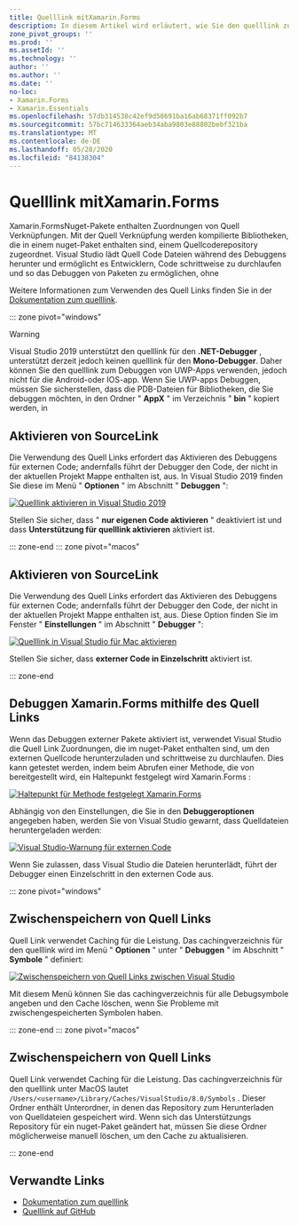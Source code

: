 ```yaml
---
title: Quelllink mitXamarin.Forms
description: In diesem Artikel wird erläutert, wie Sie den quelllink zum Debuggen in verwenden Xamarin.Forms .
zone_pivot_groups: ''
ms.prod: ''
ms.assetId: ''
ms.technology: ''
author: ''
ms.author: ''
ms.date: ''
no-loc:
- Xamarin.Forms
- Xamarin.Essentials
ms.openlocfilehash: 57db314538c42ef9d58691ba16ab68371ff092b7
ms.sourcegitcommit: 57bc714633364aeb34aba9803e88802bebf321ba
ms.translationtype: MT
ms.contentlocale: de-DE
ms.lasthandoff: 05/28/2020
ms.locfileid: "84138304"
---
```

# <a name="source-link-with-xamarinforms"></a>Quelllink mitXamarin.Forms

Xamarin.FormsNuget-Pakete enthalten Zuordnungen von Quell Verknüpfungen. Mit der Quell Verknüpfung werden kompilierte Bibliotheken, die in einem nuget-Paket enthalten sind, einem Quellcoderepository zugeordnet. Visual Studio lädt Quell Code Dateien während des Debuggens herunter und ermöglicht es Entwicklern, Code schrittweise zu durchlaufen und so das Debuggen von Paketen zu ermöglichen, ohne

Weitere Informationen zum Verwenden des Quell Links finden Sie in der [Dokumentation zum quelllink](/dotnet/standard/library-guidance/sourcelink).

::: zone pivot="windows"

> [!WARNING]
> Visual Studio 2019 unterstützt den quelllink für den **.NET-Debugger** , unterstützt derzeit jedoch keinen quelllink für den **Mono-Debugger**. Daher können Sie den quelllink zum Debuggen von UWP-Apps verwenden, jedoch nicht für die Android-oder IOS-app. Wenn Sie UWP-apps Debuggen, müssen Sie sicherstellen, dass die PDB-Dateien für Bibliotheken, die Sie debuggen möchten, in den Ordner " **AppX** " im Verzeichnis " **bin** " kopiert werden, in

## <a name="enable-source-link"></a>Aktivieren von SourceLink

Die Verwendung des Quell Links erfordert das Aktivieren des Debuggens für externen Code; andernfalls führt der Debugger den Code, der nicht in der aktuellen Projekt Mappe enthalten ist, aus. In Visual Studio 2019 finden Sie diese im Menü " **Optionen** " im Abschnitt " **Debuggen** ":

[![Quelllink aktivieren in Visual Studio 2019](sourcelink-images/sourcelink-enable-pc-cropped.png)](sourcelink-images/sourcelink-enable-pc.png#lightbox)

Stellen Sie sicher, dass " **nur eigenen Code aktivieren** " deaktiviert ist und dass **Unterstützung für quelllink aktivieren** aktiviert ist.

::: zone-end
::: zone pivot="macos"

## <a name="enable-source-link"></a>Aktivieren von SourceLink

Die Verwendung des Quell Links erfordert das Aktivieren des Debuggens für externen Code; andernfalls führt der Debugger den Code, der nicht in der aktuellen Projekt Mappe enthalten ist, aus. Diese Option finden Sie im Fenster " **Einstellungen** " im Abschnitt " **Debugger** ":

[![Quelllink in Visual Studio für Mac aktivieren](sourcelink-images/sourcelink-enable-mac-cropped.png)](sourcelink-images/sourcelink-enable-mac.png#lightbox)

Stellen Sie sicher, dass **externer Code in Einzelschritt** aktiviert ist.

::: zone-end

## <a name="debug-xamarinforms-using-source-link"></a>Debuggen Xamarin.Forms mithilfe des Quell Links

Wenn das Debuggen externer Pakete aktiviert ist, verwendet Visual Studio die Quell Link Zuordnungen, die im nuget-Paket enthalten sind, um den externen Quellcode herunterzuladen und schrittweise zu durchlaufen. Dies kann getestet werden, indem beim Abrufen einer Methode, die von bereitgestellt wird, ein Haltepunkt festgelegt wird Xamarin.Forms :

[![Haltepunkt für Methode festgelegt Xamarin.Forms](sourcelink-images/breakpoint-cropped.png)](sourcelink-images/external-code-available.png#lightbox)

Abhängig von den Einstellungen, die Sie in den **Debuggeroptionen** angegeben haben, werden Sie von Visual Studio gewarnt, dass Quelldateien heruntergeladen werden:

[![Visual Studio-Warnung für externen Code](sourcelink-images/external-code-cropped.png)](sourcelink-images/external-code-available.png#lightbox)

Wenn Sie zulassen, dass Visual Studio die Dateien herunterlädt, führt der Debugger einen Einzelschritt in den externen Code aus.

::: zone pivot="windows"

## <a name="source-link-caching"></a>Zwischenspeichern von Quell Links

Quell Link verwendet Caching für die Leistung. Das cachingverzeichnis für den quelllink wird im Menü " **Optionen** " unter " **Debuggen** " im Abschnitt " **Symbole** " definiert:

[![Zwischenspeichern von Quell Links zwischen Visual Studio](sourcelink-images/sourcelink-caching-pc-cropped.png)](sourcelink-images/sourcelink-caching-pc.png#lightbox)

Mit diesem Menü können Sie das cachingverzeichnis für alle Debugsymbole angeben und den Cache löschen, wenn Sie Probleme mit zwischengespeicherten Symbolen haben.

::: zone-end
::: zone pivot="macos"

## <a name="source-link-caching"></a>Zwischenspeichern von Quell Links

Quell Link verwendet Caching für die Leistung. Das cachingverzeichnis für den quelllink unter MacOS lautet `/Users/<username>/Library/Caches/VisualStudio/8.0/Symbols` . Dieser Ordner enthält Unterordner, in denen das Repository zum Herunterladen von Quelldateien gespeichert wird. Wenn sich das Unterstützungs Repository für ein nuget-Paket geändert hat, müssen Sie diese Ordner möglicherweise manuell löschen, um den Cache zu aktualisieren.

::: zone-end

## <a name="related-links"></a>Verwandte Links

- [Dokumentation zum quelllink](/dotnet/standard/library-guidance/sourcelink)
- [Quelllink auf GitHub](https://github.com/dotnet/sourcelink)
